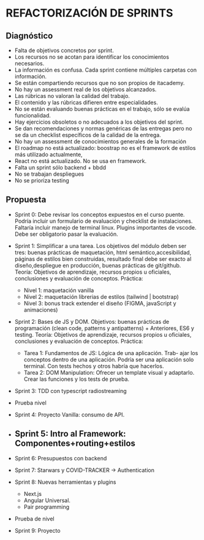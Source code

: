 # REFACTORIZACIÓN DE SPRINTS

## Diagnóstico
- Falta de objetivos concretos por sprint. 
- Los recursos no se acotan para identificar los conocimientos necesarios.
- La información es confusa. Cada sprint contiene múltiples carpetas con información.
- Se están compartiendo recursos que no son propios de itacademy.
- No hay un assessment real de los objetivos alcanzados.
- Las rúbricas no valoran la calidad del trabajo.
- El contenido y las rúbricas difieren entre especialidades.
- No se están evaluando buenas prácticas en el trabajo, sólo se evalúa funcionalidad.
- Hay ejercicios obsoletos o no adecuados a los objetivos del sprint.
- Se dan recomendaciones y normas genéricas de las entregas pero no se da un checklist específicos de la calidad de la entrega.
- No hay un assessment de conocimientos generales de la formación
- El roadmap no está actualizado: boostrap no es el framework de estilos más utilizado actualmente, 
- React no está actualizado. No se usa en framework.
- Falta un sprint sólo backend + bbdd
- No se trabajan despliegues
- No se prioriza testing


## Propuesta
- Sprint 0: Debe revisar los conceptos expuestos en el curso puente. Podría incluir un formulario de evaluación y checklist de instalaciones. Faltaría incluir manejo de terminal linux. Plugins importantes de vscode. Debe ser obligatorio pasar la evaluación.
- Sprint 1: Simplificar a una tarea. Los objetivos del módulo deben ser tres: buenas prácticas de maquetación, html semántico,accesibilidad, páginas de estilos bien construidas, resultado final debe ser exacto al diseño,despliegue en producción, buenas prácticas de git/github.
Teoría: Objetivos de aprendizaje, recursos propios u oficiales, conclusiones y evaluación de conceptos.
Práctica:
    - Nivel 1: maquetación vanilla
    - Nivel 2: maquetación librerias de estilos (tailwind | bootstrap)
    - Nivel 3: bonus track extender el diseño (FIGMA, javaScript y animaciones)
- Sprint 2: Bases de JS y DOM. Objetivos: buenas prácticas de programación (clean code, patterns y antipatterns) + Anteriores, ES6 y testing.
Teoría: Objetivos de aprendizaje, recursos propios u oficiales, conclusiones y evaluación de conceptos. 
Práctica:
    - Tarea 1: Fundamentos de JS: Lógica de una aplicación. Trab- ajar los conceptos dentro de una aplicación. Podría ser una aplicación solo terminal. Con tests hechos y otros habría que hacerlos.
    - Tarea 2: DOM Manipulation: Ofrecer un template visual y adaptarlo. Crear las funciones y los tests de prueba.
- Sprint 3: TDD con typescript
    radiostreaming
- Prueba nivel

- Sprint 4: Proyecto Vanilla: consumo de API.

- Sprint 5: Intro al Framework: Componentes+routing+estilos
    - 
- Sprint 6: Presupuestos con backend

- Sprint 7: Starwars y COVID-TRACKER -> Authentication

- Sprint 8: Nuevas herramientas y plugins
    - Next.js
    - Angular Universal.
    - Pair programming 

- Prueba de nivel

- Sprint 9: Proyecto




